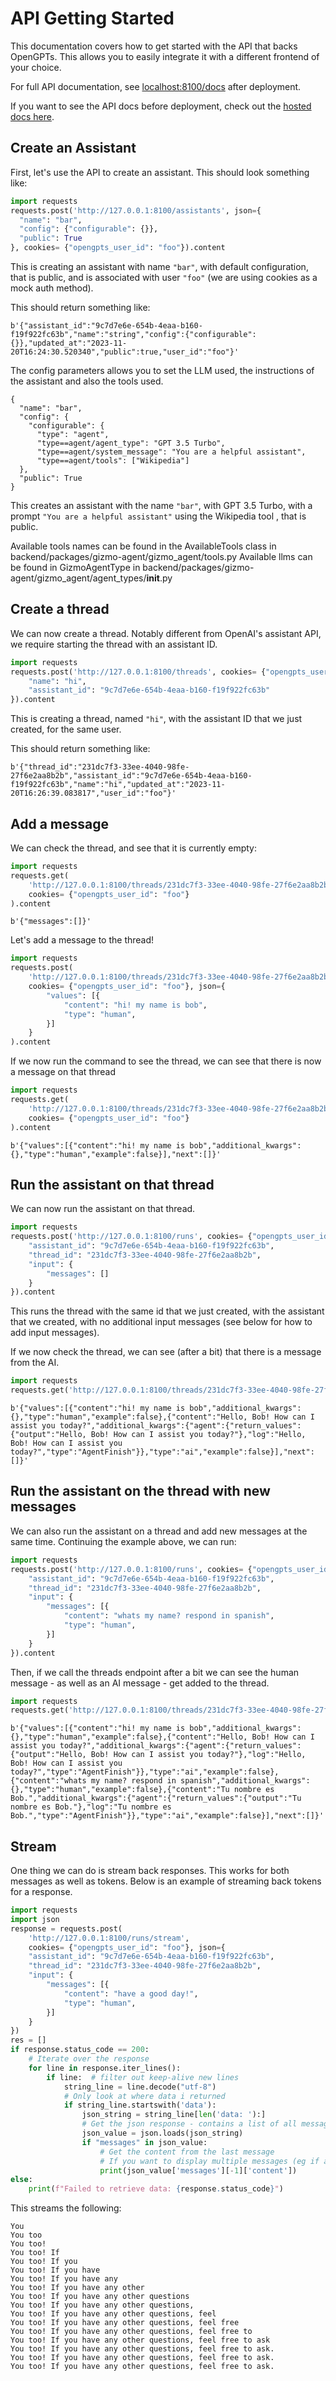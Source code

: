 # API Getting Started

This documentation covers how to get started with the API that backs OpenGPTs.
This allows you to easily integrate it with a different frontend of your choice.

For full API documentation, see [localhost:8100/docs](localhost:8100/docs) after deployment.

If you want to see the API docs before deployment, check out the [hosted docs here](https://opengpts-example-vz4y4ooboq-uc.a.run.app/docs).

## Create an Assistant

First, let's use the API to create an assistant. 
This should look something like:

```python
import requests
requests.post('http://127.0.0.1:8100/assistants', json={
  "name": "bar",
  "config": {"configurable": {}},
  "public": True
}, cookies= {"opengpts_user_id": "foo"}).content
```
This is creating an assistant with name `"bar"`, with default configuration, that is public, and is associated with user `"foo"` (we are using cookies as a mock auth method).

This should return something like:

```shell
b'{"assistant_id":"9c7d7e6e-654b-4eaa-b160-f19f922fc63b","name":"string","config":{"configurable":{}},"updated_at":"2023-11-20T16:24:30.520340","public":true,"user_id":"foo"}'
```

The config parameters allows you to set the LLM used, the instructions of the assistant and also the tools used.


```
{
  "name": "bar",
  "config": {
    "configurable": {
      "type": "agent",
      "type==agent/agent_type": "GPT 3.5 Turbo",
      "type==agent/system_message": "You are a helpful assistant",
      "type==agent/tools": ["Wikipedia"]
  },
  "public": True
}
```
This creates an assistant with the name `"bar"`, with GPT 3.5 Turbo, with a prompt `"You are a helpful assistant"` using the Wikipedia tool , that is public.

Available tools names can be found in the AvailableTools class in backend/packages/gizmo-agent/gizmo_agent/tools.py
Available llms can be found in GizmoAgentType in backend/packages/gizmo-agent/gizmo_agent/agent_types/__init__.py

## Create a thread

We can now create a thread.
Notably different from OpenAI's assistant API, we require starting the thread with an assistant ID.

```python
import requests
requests.post('http://127.0.0.1:8100/threads', cookies= {"opengpts_user_id": "foo"}, json={
    "name": "hi",
    "assistant_id": "9c7d7e6e-654b-4eaa-b160-f19f922fc63b"
}).content
```

This is creating a thread, named `"hi"`, with the assistant ID that we just created, for the same user.

This should return something like:

```shell
b'{"thread_id":"231dc7f3-33ee-4040-98fe-27f6e2aa8b2b","assistant_id":"9c7d7e6e-654b-4eaa-b160-f19f922fc63b","name":"hi","updated_at":"2023-11-20T16:26:39.083817","user_id":"foo"}'
```

## Add a message

We can check the thread, and see that it is currently empty:

```python
import requests
requests.get(
    'http://127.0.0.1:8100/threads/231dc7f3-33ee-4040-98fe-27f6e2aa8b2b/state', 
    cookies= {"opengpts_user_id": "foo"}
).content
```
```shell
b'{"messages":[]}'
```

Let's add a message to the thread!

```python
import requests
requests.post(
    'http://127.0.0.1:8100/threads/231dc7f3-33ee-4040-98fe-27f6e2aa8b2b/state', 
    cookies= {"opengpts_user_id": "foo"}, json={
        "values": [{
            "content": "hi! my name is bob",
            "type": "human",
        }]
    }
).content
```

If we now run the command to see the thread, we can see that there is now a message on that thread

```python
import requests
requests.get(
    'http://127.0.0.1:8100/threads/231dc7f3-33ee-4040-98fe-27f6e2aa8b2b/state', 
    cookies= {"opengpts_user_id": "foo"}
).content
```
```shell
b'{"values":[{"content":"hi! my name is bob","additional_kwargs":{},"type":"human","example":false}],"next":[]}'
```

## Run the assistant on that thread

We can now run the assistant on that thread.

```python
import requests
requests.post('http://127.0.0.1:8100/runs', cookies= {"opengpts_user_id": "foo"}, json={
    "assistant_id": "9c7d7e6e-654b-4eaa-b160-f19f922fc63b",
    "thread_id": "231dc7f3-33ee-4040-98fe-27f6e2aa8b2b",
    "input": {
        "messages": []
    }
}).content
```
This runs the thread with the same id that we just created, with the assistant that we created, with no additional input messages (see below for how to add input messages).

If we now check the thread, we can see (after a bit) that there is a message from the AI.

```python
import requests
requests.get('http://127.0.0.1:8100/threads/231dc7f3-33ee-4040-98fe-27f6e2aa8b2b/state', cookies= {"opengpts_user_id": "foo"}).content
```
```shell
b'{"values":[{"content":"hi! my name is bob","additional_kwargs":{},"type":"human","example":false},{"content":"Hello, Bob! How can I assist you today?","additional_kwargs":{"agent":{"return_values":{"output":"Hello, Bob! How can I assist you today?"},"log":"Hello, Bob! How can I assist you today?","type":"AgentFinish"}},"type":"ai","example":false}],"next":[]}'
```

## Run the assistant on the thread with new messages

We can also run the assistant on a thread and add new messages at the same time.
Continuing the example above, we can run:

```python
import requests
requests.post('http://127.0.0.1:8100/runs', cookies= {"opengpts_user_id": "foo"}, json={
    "assistant_id": "9c7d7e6e-654b-4eaa-b160-f19f922fc63b",
    "thread_id": "231dc7f3-33ee-4040-98fe-27f6e2aa8b2b",
    "input": {
        "messages": [{
            "content": "whats my name? respond in spanish",
            "type": "human",
        }]
    }
}).content
```

Then, if we call the threads endpoint after a bit we can see the human message - as well as an AI message - get added to the thread.

```python
import requests
requests.get('http://127.0.0.1:8100/threads/231dc7f3-33ee-4040-98fe-27f6e2aa8b2b/state', cookies= {"opengpts_user_id": "foo"}).content
```

```shell
b'{"values":[{"content":"hi! my name is bob","additional_kwargs":{},"type":"human","example":false},{"content":"Hello, Bob! How can I assist you today?","additional_kwargs":{"agent":{"return_values":{"output":"Hello, Bob! How can I assist you today?"},"log":"Hello, Bob! How can I assist you today?","type":"AgentFinish"}},"type":"ai","example":false},{"content":"whats my name? respond in spanish","additional_kwargs":{},"type":"human","example":false},{"content":"Tu nombre es Bob.","additional_kwargs":{"agent":{"return_values":{"output":"Tu nombre es Bob."},"log":"Tu nombre es Bob.","type":"AgentFinish"}},"type":"ai","example":false}],"next":[]}'
```

## Stream
One thing we can do is stream back responses.
This works for both messages as well as tokens.
Below is an example of streaming back tokens for a response.

```python
import requests
import json
response = requests.post(
    'http://127.0.0.1:8100/runs/stream', 
    cookies= {"opengpts_user_id": "foo"}, json={
    "assistant_id": "9c7d7e6e-654b-4eaa-b160-f19f922fc63b",
    "thread_id": "231dc7f3-33ee-4040-98fe-27f6e2aa8b2b",
    "input": {
        "messages": [{
            "content": "have a good day!",
            "type": "human",
        }]
    }
})
res = []
if response.status_code == 200:
    # Iterate over the response
    for line in response.iter_lines():
        if line:  # filter out keep-alive new lines
            string_line = line.decode("utf-8")
            # Only look at where data i returned
            if string_line.startswith('data'):
                json_string = string_line[len('data: '):]
                # Get the json response - contains a list of all messages
                json_value = json.loads(json_string)
                if "messages" in json_value:
                    # Get the content from the last message
                    # If you want to display multiple messages (eg if agent takes intermediate steps) you will need to change this logic
                    print(json_value['messages'][-1]['content'])
else:
    print(f"Failed to retrieve data: {response.status_code}")
```

This streams the following:

```shell
You
You too
You too!
You too! If
You too! If you
You too! If you have
You too! If you have any
You too! If you have any other
You too! If you have any other questions
You too! If you have any other questions,
You too! If you have any other questions, feel
You too! If you have any other questions, feel free
You too! If you have any other questions, feel free to
You too! If you have any other questions, feel free to ask
You too! If you have any other questions, feel free to ask.
You too! If you have any other questions, feel free to ask.
You too! If you have any other questions, feel free to ask.
```
